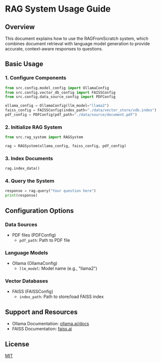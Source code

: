 # RAG System Usage Guide

## Overview
This document explains how to use the RAGFromScratch system, which combines document retrieval with language model generation to provide accurate, context-aware responses to questions.

## Basic Usage

### 1. Configure Components
```python
from src.config.model_config import OllamaConfig
from src.config.vector_db_config import FAISSConfig
from src.config.data_source_config import PDFConfig

ollama_config = OllamaConfig(llm_model="llama2")
faiss_config = FAISSConfig(index_path="./data/vector_store/vdb.index")
pdf_config = PDFConfig(pdf_path="./data/source/document.pdf")
```

### 2. Initialize RAG System
```python
from src.rag_system import RAGSystem

rag = RAGSystem(ollama_config, faiss_config, pdf_config)
```

### 3. Index Documents
```python
rag.index_data()
```

### 4. Query the System
```python
response = rag.query("Your question here")
print(response)
```

## Configuration Options

### Data Sources
- PDF files (PDFConfig)
  - `pdf_path`: Path to PDF file

### Language Models
- Ollama (OllamaConfig)
  - `llm_model`: Model name (e.g., "llama2")

### Vector Databases
- FAISS (FAISSConfig)
  - `index_path`: Path to store/load FAISS index

## Support and Resources

- Ollama Documentation: [ollama.ai/docs](https://ollama.ai/docs)
- FAISS Documentation: [faiss.ai](https://faiss.ai/)

## License
[MIT](LICENSE.md)